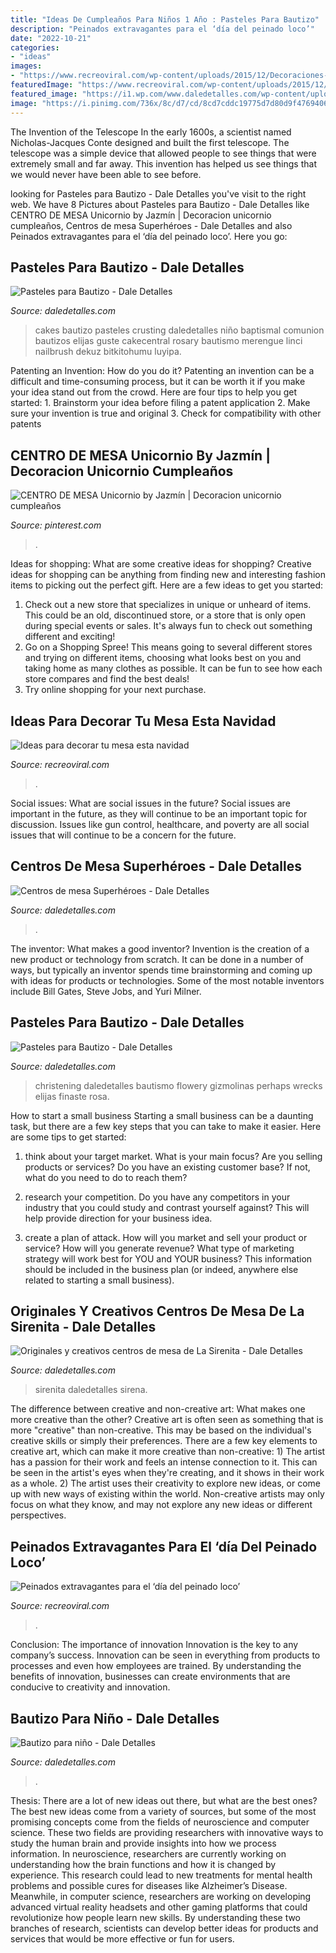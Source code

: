 ```yaml
---
title: "Ideas De Cumpleaños Para Niños 1 Año : Pasteles Para Bautizo"
description: "Peinados extravagantes para el ‘día del peinado loco’"
date: "2022-10-21"
categories:
- "ideas"
images:
- "https://www.recreoviral.com/wp-content/uploads/2015/12/Decoraciones-para-la-mesa-esta-navidad-4.jpg"
featuredImage: "https://www.recreoviral.com/wp-content/uploads/2015/12/Decoraciones-para-la-mesa-esta-navidad-4.jpg"
featured_image: "https://i1.wp.com/www.daledetalles.com/wp-content/uploads/2016/03/superheroes16.jpg?resize=564%2C752"
image: "https://i.pinimg.com/736x/8c/d7/cd/8cd7cddc19775d7d80d9f4769406dc4b.jpg"
---
```



The Invention of the Telescope
In the early 1600s, a scientist named Nicholas-Jacques Conte designed and built the first telescope. The telescope was a simple device that allowed people to see things that were extremely small and far away. This invention has helped us see things that we would never have been able to see before.

	

		
looking for Pasteles para Bautizo - Dale Detalles you've visit to the right web. We have 8 Pictures about Pasteles para Bautizo - Dale Detalles like CENTRO DE MESA Unicornio by Jazmín | Decoracion unicornio cumpleaños, Centros de mesa Superhéroes - Dale Detalles and also Peinados extravagantes para el ‘día del peinado loco’. Here you go:
		
    
## Pasteles Para Bautizo - Dale Detalles

<img loading=lazy src="https://i0.wp.com/www.daledetalles.com/wp-content/uploads/2016/06/pastel-para-bautizo12.jpg" onerror="this.onerror=null;this.src='https://tse3.mm.bing.net/th?id=OIP.h2llx7ht_00xnXuZovH8hAHaIf&amp;pid=15.1';" alt="Pasteles para Bautizo - Dale Detalles">

_Source: daledetalles.com_

>cakes bautizo pasteles crusting daledetalles niño baptismal comunion bautizos elijas guste cakecentral rosary bautismo merengue linci nailbrush dekuz bitkitohumu luyipa. 

	

Patenting an Invention: How do you do it?
Patenting an invention can be a difficult and time-consuming process, but it can be worth it if you make your idea stand out from the crowd. Here are four tips to help you get started: 1. Brainstorm your idea before filing a patent application 
2. Make sure your invention is true and original 
3. Check for compatibility with other patents 

    
## CENTRO DE MESA Unicornio By Jazmín | Decoracion Unicornio Cumpleaños

<img loading=lazy src="https://i.pinimg.com/736x/8c/d7/cd/8cd7cddc19775d7d80d9f4769406dc4b.jpg" onerror="this.onerror=null;this.src='https://tse2.mm.bing.net/th?id=OIP.T85FIH9lR7GsCjtiRy_olQHaNK&amp;pid=15.1';" alt="CENTRO DE MESA Unicornio by Jazmín | Decoracion unicornio cumpleaños">

_Source: pinterest.com_

>. 

	

Ideas for shopping: What are some creative ideas for shopping?
Creative ideas for shopping can be anything from finding new and interesting fashion items to picking out the perfect gift. Here are a few ideas to get you started: 
1. Check out a new store that specializes in unique or unheard of items. This could be an old, discontinued store, or a store that is only open during special events or sales. It's always fun to check out something different and exciting! 
2. Go on a Shopping Spree! This means going to several different stores and trying on different items, choosing what looks best on you and taking home as many clothes as possible. It can be fun to see how each store compares and find the best deals! 
3. Try online shopping for your next purchase.

    
## Ideas Para Decorar Tu Mesa Esta Navidad

<img loading=lazy src="https://www.recreoviral.com/wp-content/uploads/2015/12/Decoraciones-para-la-mesa-esta-navidad-4.jpg" onerror="this.onerror=null;this.src='https://tse4.mm.bing.net/th?id=OIP.dfKlJsE8m0aaixoZBAzdWQHaJQ&amp;pid=15.1';" alt="Ideas para decorar tu mesa esta navidad">

_Source: recreoviral.com_

>. 

	

Social issues: What are social issues in the future?
Social issues are important in the future, as they will continue to be an important topic for discussion. Issues like gun control, healthcare, and poverty are all social issues that will continue to be a concern for the future.

    
## Centros De Mesa Superhéroes - Dale Detalles

<img loading=lazy src="https://i1.wp.com/www.daledetalles.com/wp-content/uploads/2016/03/superheroes16.jpg?resize=564%2C752" onerror="this.onerror=null;this.src='https://tse3.mm.bing.net/th?id=OIP.APHfgIvZc-7jy5RhOPkCUAHaJ4&amp;pid=15.1';" alt="Centros de mesa Superhéroes - Dale Detalles">

_Source: daledetalles.com_

>. 

	

The inventor: What makes a good inventor?
Invention is the creation of a new product or technology from scratch. It can be done in a number of ways, but typically an inventor spends time brainstorming and coming up with ideas for products or technologies. Some of the most notable inventors include Bill Gates, Steve Jobs, and Yuri Milner.

    
## Pasteles Para Bautizo - Dale Detalles

<img loading=lazy src="https://i0.wp.com/www.daledetalles.com/wp-content/uploads/2016/06/pastel-para-bautizo31.jpg" onerror="this.onerror=null;this.src='https://tse1.mm.bing.net/th?id=OIP.FOhHyvnnbo-KOYA6wKrSzAHaJ4&amp;pid=15.1';" alt="Pasteles para Bautizo - Dale Detalles">

_Source: daledetalles.com_

>christening daledetalles bautismo flowery gizmolinas perhaps wrecks elijas finaste rosa. 

	

How to start a small business
Starting a small business can be a daunting task, but there are a few key steps that you can take to make it easier. Here are some tips to get started:
1. think about your target market. What is your main focus? Are you selling products or services? Do you have an existing customer base? If not, what do you need to do to reach them?

2. research your competition. Do you have any competitors in your industry that you could study and contrast yourself against? This will help provide direction for your business idea.

3. create a plan of attack. How will you market and sell your product or service? How will you generate revenue? What type of marketing strategy will work best for YOU and YOUR business? This information should be included in the business plan (or indeed, anywhere else related to starting a small business).

    
## Originales Y Creativos Centros De Mesa De La Sirenita - Dale Detalles

<img loading=lazy src="https://i2.wp.com/www.daledetalles.com/wp-content/uploads/2016/08/centro-de-mesa-sirenita18.jpg" onerror="this.onerror=null;this.src='https://tse1.mm.bing.net/th?id=OIP.PCsmCpD-x5_J3d2trUeG_QHaJ4&amp;pid=15.1';" alt="Originales y creativos centros de mesa de La Sirenita - Dale Detalles">

_Source: daledetalles.com_

>sirenita daledetalles sirena. 

	

The difference between creative and non-creative art: What makes one more creative than the other?
Creative art is often seen as something that is more "creative" than non-creative. This may be based on the individual's creative skills or simply their preferences. There are a few key elements to creative art, which can make it more creative than non-creative: 1) The artist has a passion for their work and feels an intense connection to it. This can be seen in the artist's eyes when they're creating, and it shows in their work as a whole. 2) The artist uses their creativity to explore new ideas, or come up with new ways of existing within the world. Non-creative artists may only focus on what they know, and may not explore any new ideas or different perspectives.

    
## Peinados Extravagantes Para El ‘día Del Peinado Loco’

<img loading=lazy src="https://www.recreoviral.com/wp-content/uploads/2016/03/Los-peinados-más-extravagantes-del-día-del-peinado-loco-1.jpg" onerror="this.onerror=null;this.src='https://tse1.mm.bing.net/th?id=OIP.n2HddM7mfBlktzI9nWmSTwHaI4&amp;pid=15.1';" alt="Peinados extravagantes para el ‘día del peinado loco’">

_Source: recreoviral.com_

>. 

	

Conclusion: The importance of innovation
Innovation is the key to any company’s success. Innovation can be seen in everything from products to processes and even how employees are trained. By understanding the benefits of innovation, businesses can create environments that are conducive to creativity and innovation.

    
## Bautizo Para Niño - Dale Detalles

<img loading=lazy src="https://i1.wp.com/www.daledetalles.com/wp-content/uploads/2016/02/8-4.jpg" onerror="this.onerror=null;this.src='https://tse1.mm.bing.net/th?id=OIP.Y_8JwQx7XZxtYgc5GI_Z2QHaHa&amp;pid=15.1';" alt="Bautizo para niño - Dale Detalles">

_Source: daledetalles.com_

>. 

	

Thesis: There are a lot of new ideas out there, but what are the best ones?
The best new ideas come from a variety of sources, but some of the most promising concepts come from the fields of neuroscience and computer science. These two fields are providing researchers with innovative ways to study the human brain and provide insights into how we process information. In neuroscience, researchers are currently working on understanding how the brain functions and how it is changed by experience. This research could lead to new treatments for mental health problems and possible cures for diseases like Alzheimer’s Disease. Meanwhile, in computer science, researchers are working on developing advanced virtual reality headsets and other gaming platforms that could revolutionize how people learn new skills. By understanding these two branches of research, scientists can develop better ideas for products and services that would be more effective or fun for users.


